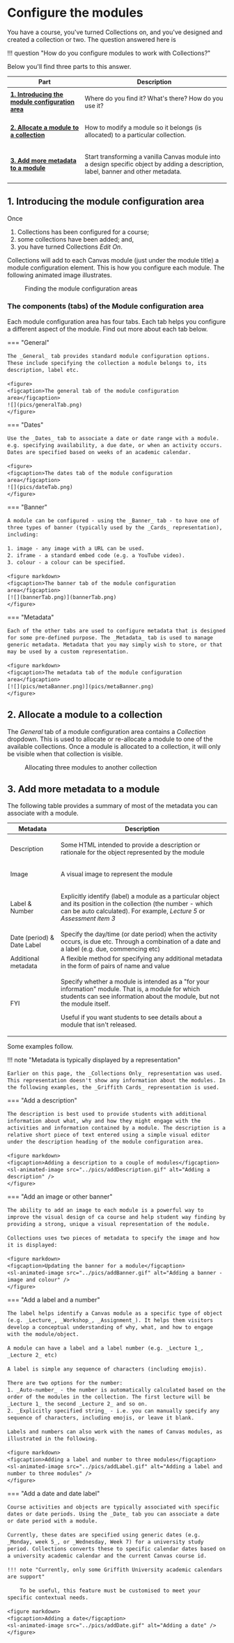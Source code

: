 # Configure the modules

You have a course, you've turned Collections on, and you've designed and created a collection or two. The question answered here is

!!! question "How do you configure modules to work with Collections?"

Below you'll find three parts to this answer.

| Part | Description |
| ---- | ----------- |
| [**1. Introducing the module configuration area**](#1-introducing-the-module-configuration-area) | <p>Where do you find it? What's there? How do you use it?</p>|
| [**2. Allocate a module to a collection**](#2-allocate-a-module-to-a-collection) | <p>How to modify a module so it belongs (is allocated) to a particular collection.</p> |
| [**3. Add more metadata to a module**](#3-add-more-metadata-to-a-module) | <p>Start transforming a vanilla Canvas module into a design specific object by adding a description, label, banner and other metadata.</p> |

## 1. Introducing the module configuration area

Once

1. Collections has been configured for a course; 
2. some collections have been added; and,
3. you have turned Collections _Edit On_.

Collections will add to each Canvas module (just under the module title) a module configuration element. This is how you configure each module. The following animated image illustrates.

<figure markdown>
<figcaption>Finding the module configuration areas</figcaption>
<sl-animated-image src="../pics/findModuleConfig.gif" alt="Finding the module configuration area" />
</figure>


<link rel="stylesheet" href="https://cdn.jsdelivr.net/npm/@shoelace-style/shoelace@2.0.0/dist/themes/light.css" />
<script type="module" src="https://cdn.jsdelivr.net/npm/@shoelace-style/shoelace@2.0.0/dist/shoelace.js"></script>


### The components (tabs) of the Module configuration area

Each module configuration area has four tabs. Each tab helps you configure a different aspect of the module. Find out more about each tab below.


=== "General"

    The _General_ tab provides standard module configuration options. These include specifying the collection a module belongs to, its description, label etc.

    <figure>
    <figcaption>The general tab of the module configuration area</figcaption>
    ![](pics/generalTab.png)  
    </figure>

=== "Dates"

    Use the _Dates_ tab to associate a date or date range with a module. e.g. specifying availability, a due date, or when an activity occurs. Dates are specified based on weeks of an academic calendar.

    <figure>
    <figcaption>The dates tab of the module configuration area</figcaption>
    ![](pics/dateTab.png)  
    </figure>

=== "Banner"

    A module can be configured - using the _Banner_ tab - to have one of three types of banner (typically used by the _Cards_ representation), including:

    1. image - any image with a URL can be used.
    2. iframe - a standard embed code (e.g. a YouTube video).
    3. colour - a colour can be specified.

    <figure markdown>
    <figcaption>The banner tab of the module configuration area</figcaption>
    [![](bannerTab.png)](bannerTab.png)  
    </figure>

=== "Metadata"

    Each of the other tabs are used to configure metadata that is designed for some pre-defined purpose. The _Metadata_ tab is used to manage generic metadata. Metadata that you may simply wish to store, or that may be used by a custom representation.

    <figure markdown>
    <figcaption>The metadata tab of the module configuration area</figcaption>
    [![](pics/metaBanner.png)](pics/metaBanner.png)  
    </figure>


## 2. Allocate a module to a collection

The _General_ tab of a module configuration area contains a _Collection_ dropdown. This is used to allocate or re-allocate a module to one of the available collections. Once a module is allocated to a collection, it will only be visible when that collection is visible.

<figure markdown>
<figcaption>Allocating three modules to another collection</figcaption>
<sl-animated-image src="../pics/changeModuleAllocation.gif" alt="Allocating three modules to another collection" />
</figure>

## 3. Add more metadata to a module

The following table provides a summary of most of the metadata you can associate with a module.

| Metadata | Description |
| --- | --- |
| Description | <p>Some HTML intended to provide a description or rationale for the object represented by the module</p> |
| Image | <p>A visual image to represent the module</p> | 
| Label & Number | <p>Explicitly identify (label) a module as a particular object and its position in the collection (the number - which can be auto calculated). For example, <em>Lecture 5</em> or <em>Assessment item 3</em></p> | 
| Date (period) & Date Label | Specify the day/time (or date period) when the activity occurs, is due etc. Through a combination of a date and a label (e.g. due, commencing etc) | 
| Additional metadata | A flexible method for specifying any additional metadata in the form of pairs of name and value | 
| FYI | <p>Specify whether a module is intended as a "for your information" module. That is, a module for which students can see information about the module, but not the module itself.</p> <p> Useful if you want students to see details about a module that isn't released.</p> |

Some examples follow.

!!! note "Metadata is typically displayed by a representation"

    Earlier on this page, the _Collections Only_ representation was used. This representation doesn't show any information about the modules. In the following examples, the _Griffith Cards_ representation is used.

=== "Add a description"

    The description is best used to provide students with additional information about what, why and how they might engage with the activities and information contained by a module. The description is a relative short piece of text entered using a simple visual editor under the description heading of the module configuration area.

    <figure markdown>
    <figcaption>Adding a description to a couple of modules</figcaption>
    <sl-animated-image src="../pics/addDescription.gif" alt="Adding a description" />
    </figure>

=== "Add an image or other banner"

    The ability to add an image to each module is a powerful way to improve the visual design of ca course and help student way finding by providing a strong, unique a visual representation of the module. 

    Collections uses two pieces of metadata to specify the image and how it is displayed:

    <figure markdown>
    <figcaption>Updating the banner for a module</figcaption>
    <sl-animated-image src="../pics/addBanner.gif" alt="Adding a banner - image and colour" />
    </figure>

=== "Add a label and a number"

    The label helps identify a Canvas module as a specific type of object (e.g. _Lecture_, _Workshop_, _Assignment_). It helps them visitors develop a conceptual understanding of why, what, and how to engage with the module/object.

    A module can have a label and a label number (e.g. _Lecture 1_, _Lecture 2_ etc)

    A label is simple any sequence of characters (including emojis).

    There are two options for the number: 
    1. _Auto-number_ - the number is automatically calculated based on the order of the modules in the collection. The first lecture will be _Lecture 1_ the second _Lecture 2_ and so on.   
    2. _Explicitly specified string_ - i.e. you can manually specify any sequence of characters, including emojis, or leave it blank.

    Labels and numbers can also work with the names of Canvas modules, as illustrated in the following.

    <figure markdown>
    <figcaption>Adding a label and number to three modules</figcaption>
    <sl-animated-image src="../pics/addLabel.gif" alt="Adding a label and number to three modules" />
    </figure>

=== "Add a date and date label"

    Course activities and objects are typically associated with specific dates or date periods. Using the _Date_ tab you can associate a date or date period with a module. 

    Currently, these dates are specified using generic dates (e.g. _Monday, week 5_, or _Wednesday, Week 7) for a university study period. Collections converts these to specific calendar dates based on a university academic calendar and the current Canvas course id. 

    !!! note "Currently, only some Griffith University academic calendars are support"

        To be useful, this feature must be customised to meet your specific contextual needs.

    <figure markdown>
    <figcaption>Adding a date</figcaption>
    <sl-animated-image src="../pics/addDate.gif" alt="Adding a date" />
    </figure>
